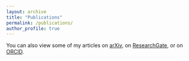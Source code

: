 ```yaml
---
layout: archive
title: "Publications"
permalink: /publications/
author_profile: true
---
```


You can also view some of my articles on <a href="https://arxiv.org/a/banaji_m_1.html">arXiv</a>, on <a href="https://www.researchgate.net/profile/Murad-Banaji">ResearchGate</a>, or on <a href="https://orcid.org/0000-0002-4983-0377">ORCID</a>.

<!--- {% include base_path %}

{% for post in site.publications reversed %}
 {% include archive-single.html %}
{% endfor %}  --->


